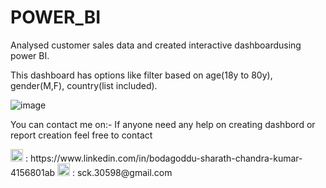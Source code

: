 # POWER_BI

Analysed customer sales data and created interactive dashboardusing power BI.

This dashboard has options like filter based on age(18y to 80y), gender(M,F), country(list included).

![image](https://github.com/sck-30598/POWER_BI/assets/135603646/eece096c-55b6-4913-982f-102a290c11be)


You can contact me on:- If anyone need any help on creating dashbord or report creation feel free to contact
 
<html><img src='https://github.com/sck-30598/POWER_BI/assets/135603646/d9fb66ac-6888-458f-9a39-9e4a472f97ab' width='20px' height='20px'></html>  : https://www.linkedin.com/in/bodagoddu-sharath-chandra-kumar-4156801ab

<html><img src='https://github.com/sck-30598/POWER_BI/assets/135603646/1a00767d-13b6-4ecc-b8cb-0ab87cb63fc4' width='20px' height='20px'></html>  : sck.30598@gmail.com
